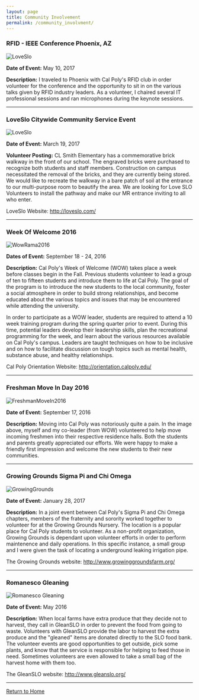```yaml
---
layout: page
title: Community Involvement
permalink: /community_involvment/
---
```

### RFID - IEEE Conference Phoenix, AZ 

![LoveSlo](https://jonscott20.github.io/Files/Images/RFID_Conference.jpeg)

**Date of Event:** May 10, 2017

**Description:**
I traveled to Phoenix with Cal Poly's RFID club in order volunteer for the conference and the opportunity to sit in on the various talks given by RFID industry leaders. As a volunteer, I chaired several IT professional sessions and ran microphones during the keynote sessions.

---------

### LoveSlo Citywide Community Service Event

![LoveSlo](https://jonscott20.github.io/Files/Images/LoveSloCLSmithElementary.jpg)

**Date of Event:** March 19, 2017

**Volunteer Posting:** CL Smith Elementary has a commemorative brick walkway in the front of our school. The engraved bricks were purchased to recognize both students and staff members. Construction on campus necessitated the removal of the bricks, and they are currently being stored. We would like to recreate the walkway in a bare patch of soil at the entrance to our multi-purpose room to beautify the area. We are looking for Love SLO Volunteers to install the pathway and make our MR entrance inviting to all who enter. 

LoveSlo Website: <http://loveslo.com/>

--------

### Week Of Welcome 2016
![WowRama2016](https://jonscott20.github.io/Files/Images/WowRama2016.jpg)

**Dates of Event:** September 18 - 24, 2016

**Description:**
Cal Poly's Week of Welcome (WOW) takes place a week before classes begin in the Fall. Previous students volunteer to lead a group of ten to fifteen students and introduce them to life at Cal Poly. The goal of the program is to introduce the new students to the local community, foster a social atmosphere in order to build strong relationships, and become educated about the various topics and issues that may be encountered while attending the university. 

In order to participate as a WOW leader, students are required to attend a 10 week training program during the spring quarter prior to event. During this time, potential leaders develop their leadership skills, plan the recreational programming for the week, and learn about the various resources available on Cal Poly's campus. Leaders are taught techniques on how to be inclusive and on how to facilitate discussion on tough topics such as mental health, substance abuse, and healthy relationships. 

Cal Poly Orientation Website: <http://orientation.calpoly.edu/>

---------

### Freshman Move In Day 2016
![FreshmanMoveIn2016](https://jonscott20.github.io/Files/Images/FreshmanMoveIn2016.jpg)

**Date of Event:** September 17, 2016

**Description:**
Moving into Cal Poly was notoriously quite a pain. In the image above, myself and my co-leader (from WOW) volunteered to help move incoming freshmen into their respective residence halls. Both the students and parents greatly appreciated our efforts. We were happy to make a friendly first impression and welcome the new students to their new communities.

--------


### Growing Grounds Sigma Pi and Chi Omega

![GrowingGrounds](https://jonscott20.github.io/Files/Images/GrowingGrounds.jpg)

**Date of Event:** January 28, 2017

**Description:**
In a joint event between Cal Poly's Sigma Pi and Chi Omega chapters, members of the fraternity and sorority worked together to volunteer for at the Growing Grounds Nursery. The location is a popular place for Cal Poly students to volunteer. As a non-profit organization, Growing Grounds is dependant upon volunteer efforts in order to perform maintenence and daily operations. In this specific instance, a small group and I were given the task of locating a underground leaking irrigation pipe. 

The Growing Grounds website: <http://www.growinggroundsfarm.org/>

---------

### Romanesco Gleaning

![Romanesco Gleaning](https://jonscott20.github.io/Files/Images/GleanSlo2016.jpg)

**Date of Event:** May 2016

**Description:**
When local farms have extra produce that they decide not to harvest, they call in GleanSLO in order to prevent the food from going to waste. Volunteers with GleanSLO provide the labor to harvest the extra produce and the "gleaned" items are donated directly to the SLO food bank. The volunteer events are good opportunities to get outside, pick some plants, and know that the service is responsible for helping to feed those in need. Sometimes volunteers are even allowed to take a small bag of the harvest home with them too.


The GleanSLO website: <http://www.gleanslo.org/>

---------

[Return to Home](https://jonscott20.github.io/)



